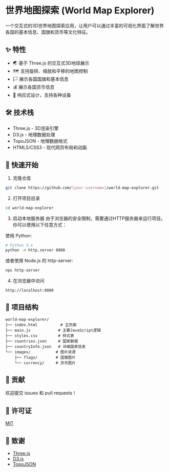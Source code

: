 # 世界地图探索 (World Map Explorer)

一个交互式的3D世界地图探索应用，让用户可以通过丰富的可视化界面了解世界各国的基本信息、国旗和货币等文化特征。

## ✨ 特性

- 🌏 基于 Three.js 的交互式3D地球展示
- 🗺️ 支持旋转、缩放和平移的地图控制
- 🏳️ 展示各国国旗和基本信息
- 💰 展示各国货币信息
- 📱 响应式设计，支持各种设备

## 🛠️ 技术栈

- Three.js - 3D渲染引擎
- D3.js - 地理数据处理
- TopoJSON - 地理数据格式
- HTML5/CSS3 - 现代网页布局和动画

## 🚀 快速开始

1. 克隆仓库
```bash
git clone https://github.com/[your-username]/world-map-explorer.git
```

2. 打开项目目录
```bash
cd world-map-explorer
```

3. 启动本地服务器
由于浏览器的安全限制，需要通过HTTP服务器来运行项目。你可以使用以下任意方式：

使用 Python:
```bash
# Python 3.x
python -m http.server 8000
```

或者使用 Node.js 的 http-server:
```bash
npx http-server
```

4. 在浏览器中访问
```
http://localhost:8000
```

## 📂 项目结构

```
world-map-explorer/
├── index.html          # 主页面
├── main.js            # 主要JavaScript逻辑
├── styles.css         # 样式表
├── countries.json     # 国家数据
├── countryInfo.json   # 详细国家信息
└── images/           # 图片资源
    ├── flags/        # 国旗图片
    └── currency/     # 货币图片
```

## 🤝 贡献

欢迎提交 issues 和 pull requests！

## 📝 许可证

[MIT](LICENSE)

## 🙏 致谢

- [Three.js](https://threejs.org/)
- [D3.js](https://d3js.org/)
- [TopoJSON](https://github.com/topojson/topojson)
